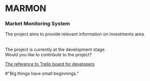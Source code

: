 # MARMON
### Market Monitoring System

The project aims to provide relevant information on investments area.  
\
\
The project is currently at the development stage.  
Would you like to contribute to the project?

[The reference to Trello board for developers](https://trello.com/b/3xOfbAkj/marmonbot)  

#"Big things have small beginnings."
